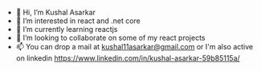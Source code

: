 - 👋 Hi, I’m Kushal Asarkar
- 👀 I’m interested in react and .net core
- 🌱 I’m currently learning reactjs
- 💞️ I’m looking to collaborate on some of my react projects
- 📫 You can drop a mail at kushal11asarkar@gmail.com or I'm also active on linkedin https://www.linkedin.com/in/kushal-asarkar-59b85115a/

<!---
kushalasarkar/kushalasarkar is a ✨ special ✨ repository because its `README.md` (this file) appears on your GitHub profile.
You can click the Preview link to take a look at your changes.
--->
